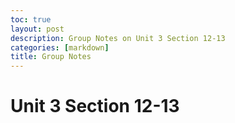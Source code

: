 ```yaml
---
toc: true
layout: post
description: Group Notes on Unit 3 Section 12-13
categories: [markdown]
title: Group Notes 
---
```

# Unit 3 Section 12-13



